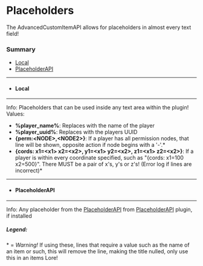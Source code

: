 # Placeholders #
The AdvancedCustomItemAPI allows for placeholders in almost every text field!
### Summary ###
- [Local](#local)
- [PlaceholderAPI](#placeholderapi)
***
- #### Local ####
***
  Info: Placeholders that can be used inside any text area within the plugin!  
  Values:
  - **%player_name%**: Replaces with the name of the player
  - **%player_uuid%**: Replaces with the players UUID
  - **{perm:\<NODE\>,\<NODE2\>}**: If a player has all permission nodes, that line will be shown, opposite action if node begins with a '-'.\*
  - **{cords: x1=\<x1\> x2=\<x2\>, y1=\<x1\> y2=\<x2\>, z1=\<x1\> z2=\<x2\>}**: If a player is within every coordinate specified, such as "{cords: x1=100 x2=500}". There MUST be a pair of x's, y's or z's! (Error log if lines are incorrect)\*
***
- #### PlaceholderAPI ###
***
  Info: Any placeholder from the [PlaceholderAPI](https://www.spigotmc.org/wiki/placeholderapi-placeholders/) from [PlaceholderAPI](https://www.spigotmc.org/resources/placeholderapi.6245/) plugin, if installed

##### Legend: #####
   \* = *Warning!* If using these, lines that require a value such as the name of an item or such, this will remove the line, making the title nulled, only use this in an items Lore!
